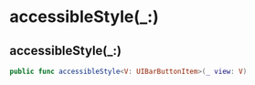 # accessibleStyle(\_:)

## accessibleStyle(\_:)

``` swift
public func accessibleStyle<V: UIBarButtonItem>(_ view: V)
```
